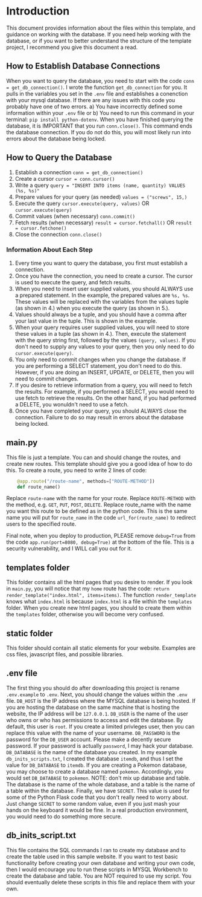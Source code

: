 # Introduction
This document provides information about the files within this template, and guidance on working with the database. If you need help working with the database, or if you want to better understand the structure of the template project, I recommend you give this document a read.


## How to Establish Database Connections
When you want to query the database, you need to start with the code `conn = get_db_connection()`. I wrote the function `get_db_connection` for you. It pulls in the variables you set in the `.env` file and establishes a conenction with your mysql database. If there are any issues with this code you probably have one of two errors. a) You have incorrectly defined some information within your `.env` file or b) You need to run this command in your terminal: `pip install python-dotenv`. When you have finished querying the database, it is IMPORTANT that you run `conn.close()`. This command ends the database connection. If you do not do this, you will most likely run into errors about the database being locked.


## How to Query the Database
1. Establish a connection `conn = get_db_connection()`
2. Create a cursor `cursor = conn.cursor()`
3. Write a query `query = "INSERT INTO items (name, quantity) VALUES (%s, %s)"`
4. Prepare values for your query (as needed) `values = ("screws", 15,)`
5. Execute the query `cursor.execute(query, values)` OR `cursor.execute(query)`
6. Commit values (when necessary) `conn.commit()`
7. Fetch results (when necessary) `result = cursor.fetchall()` OR `result = cursor.fetchone()`
8. Close the connection `conn.close()`

### Information About Each Step
1. Every time you want to query the database, you first must establish a connection.
2. Once you have the connection, you need to create a cursor. The cursor is used to execute the query, and fetch results.
3. When you need to insert user supplied values, you should ALWAYS use a prepared statement. In the example, the prepared values are `%s, %s`. These values will be replaced with the variables from the values tuple (as shown in 4.) when you execute the query (as shown in 5.). 
4. Values should always be a tuple, and you should have a comma after your last value in the tuple. This is shown in the example.
5. When your query requires user supplied values, you will need to store these values in a tuple (as shown in 4.). Then, execute the statement with the query string first, followed by the values `(query, values)`. If you don't need to supply any values to your query, then you only need to do `cursor.execute(query)`.
6. You only need to commit changes when you change the database. If you are performing a SELECT statement, you don't need to do this. However, if you are doing an INSERT, UPDATE, or DELETE, then you will need to commit changes.
7. If you desire to retrieve information from a query, you will need to fetch the results. For example, if you performed a SELECT, you would need to use fetch to retrieve the results. On the other hand, if you had performed a DELETE, you wonuldn't need to use a fetch.
8. Once you have completed your query, you should ALWAYS close the connection. Failure to do so may result in errors about the database being locked.


## main.py
This file is just a template. You can and should change the routes, and create new routes. This template should give you a good idea of how to do this. To create a route, you need to write 2 lines of code:
```python
    @app.route("/route-name", methods=["ROUTE-METHOD"])
    def route_name()
```
Replace `route-name` with the name for your route. Replace `ROUTE-METHOD` with the method, e.g. `GET`, `PUT`, `POST`, `DELETE`. Replace route_name with the name you want this route to be defined as in the python code. This is the same name you will put for `route_name` in the code `url_for(route_name)` to redirect users to the specified route.

Final note, when you deploy to production, PLEASE remove `debug=True` from the code `app.run(port=8080, debug=True)` at the bottom of the file. This is a security vulnerability, and I WILL call you out for it.


## templates folder
This folder contains all the html pages that you desire to render. If you look in `main.py`, you will notice that my `home` route has the code: `return render_template("index.html", items=items)`. The function `render_template` knows what `index.html` is because `index.html` is a file within the `templates` folder. When you create new html pages, you should to create them within the `templates` folder, otherwise you will become very confused.


## static folder
This folder should contain all static elements for your website. Examples are css files, javascript files, and possible libraries.


## .env file
The first thing you should do after downloading this project is rename `.env.example` to `.env`. Next, you should change the values within the `.env` file. `DB_HOST` is the IP address where the MYSQL database is being hosted. If you are hosting the database on the same machine that is hosting the website, the IP address will be `127.0.0.1`. `DB_USER` is the name of the user who owns or who has permissions to access and edit the database. By default, this user is `root`. If you create a limited privleges user, then you can replace this value with the name of your username. `DB_PASSWORD` is the password for the `DB_USER` account. Please make a decently secure password. If your password is actually `password`, I may hack your database. `DB_DATABASE` is the name of the database you created. In my example `db_inits_scripts.txt`, I created the database `itemdb`, and thus I set the value for `DB_DATABASE` to `itemdb`. If you are creating a Pokemon database, you may choose to create a database named `pokemon`. Accordingly, you would set `DB_DATABASE` to `pokemon`. NOTE: don't mix up database and table. The database is the name of the whole database, and a table is the name of a table within the database. Finally, we have `SECRET`. This value is used for some of the Python Flask code that you don't really need to worry about. Just change `SECRET` to some random value, even if you just mash your hands on the keyboard it would be fine. In a real production environment, you would need to do something more secure.


## db_inits_script.txt
This file contains the SQL commands I ran to create my database and to create the table used in this sample website. If you want to test basic functionality before creating your own database and writing your own code, then I would encourage you to run these scripts in MYSQL Workbench to create the database and table. You are NOT required to use my script. You should eventually delete these scripts in this file and replace them with your own.
